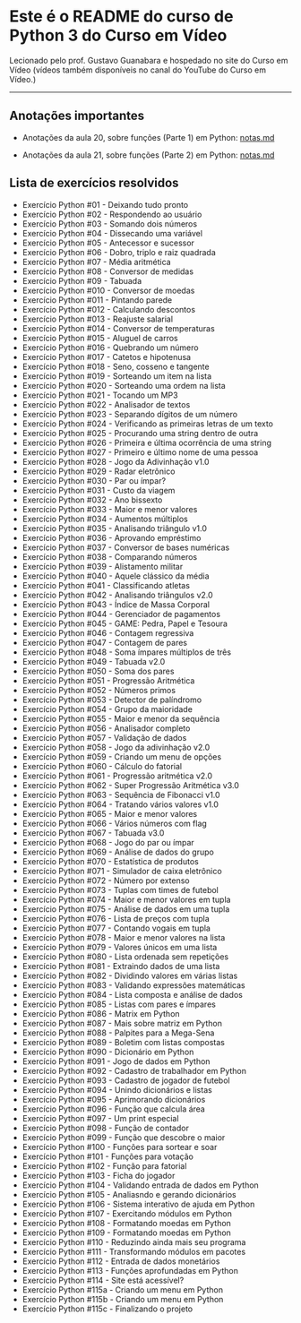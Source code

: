 

# Este é o README do curso de Python 3 do Curso em Vídeo

Lecionado pelo prof. Gustavo Guanabara e hospedado no site do Curso em Vídeo (vídeos também disponíveis no canal do YouTube do Curso em Vídeo.)

***

## Anotações importantes

* Anotações da aula 20, sobre funções (Parte 1) em Python: [notas.md](https://github.com/guiemi-learning-center/curso-python-gustavo-guanabara/blob/master/mundo_3/aula_20/notas.md)

* Anotações da aula 21, sobre funções (Parte 2) em Python: [notas.md](https://github.com/guiemi-learning-center/curso-python-gustavo-guanabara/blob/master/mundo_3/aula_21/notas.md)

## Lista de exercícios resolvidos

* Exercício Python #01 - Deixando tudo pronto
* Exercício Python #02 - Respondendo ao usuário
* Exercício Python #03 - Somando dois números
* Exercício Python #04 - Dissecando uma variável
* Exercício Python #05 - Antecessor e sucessor
* Exercício Python #06 - Dobro, triplo e raiz quadrada
* Exercício Python #07 - Média aritmética
* Exercício Python #08 - Conversor de medidas
* Exercício Python #09 - Tabuada
* Exercício Python #010 - Conversor de moedas
* Exercício Python #011 - Pintando parede
* Exercício Python #012 - Calculando descontos
* Exercício Python #013 - Reajuste salarial
* Exercício Python #014 - Conversor de temperaturas
* Exercício Python #015 - Aluguel de carros
* Exercício Python #016 - Quebrando um número
* Exercício Python #017 - Catetos e hipotenusa
* Exercício Python #018 - Seno, cosseno e tangente
* Exercício Python #019 - Sorteando um item na lista
* Exercício Python #020 - Sorteando uma ordem na lista
* Exercício Python #021 - Tocando um MP3
* Exercício Python #022 - Analisador de textos
* Exercício Python #023 - Separando dígitos de um número
* Exercício Python #024 - Verificando as primeiras letras de um texto
* Exercício Python #025 - Procurando uma string dentro de outra
* Exercício Python #026 - Primeira e última ocorrência de uma string
* Exercício Python #027 - Primeiro e último nome de uma pessoa
* Exercício Python #028 - Jogo da Adivinhação v1.0
* Exercício Python #029 - Radar eletrônico
* Exercício Python #030 - Par ou ímpar?
* Exercício Python #031 - Custo da viagem
* Exercício Python #032 - Ano bissexto
* Exercício Python #033 - Maior e menor valores
* Exercício Python #034 - Aumentos múltiplos
* Exercício Python #035 - Analisando triângulo v1.0
* Exercício Python #036 - Aprovando empréstimo
* Exercício Python #037 - Conversor de bases numéricas
* Exercício Python #038 - Comparando números
* Exercício Python #039 - Alistamento militar
* Exercício Python #040 - Aquele clássico da média
* Exercício Python #041 - Classificando atletas
* Exercício Python #042 - Analisando triângulos v2.0
* Exercício Python #043 - Índice de Massa Corporal
* Exercício Python #044 - Gerenciador de pagamentos
* Exercício Python #045 - GAME: Pedra, Papel e Tesoura
* Exercício Python #046 - Contagem regressiva
* Exercício Python #047 - Contagem de pares
* Exercício Python #048 - Soma ímpares múltiplos de três
* Exercício Python #049 - Tabuada v2.0
* Exercício Python #050 - Soma dos pares
* Exercício Python #051 - Progressão Aritmética
* Exercício Python #052 - Números primos
* Exercício Python #053 - Detector de palíndromo
* Exercício Python #054 - Grupo da maioridade
* Exercício Python #055 - Maior e menor da sequência
* Exercício Python #056 - Analisador completo
* Exercício Python #057 - Validação de dados
* Exercício Python #058 - Jogo da adivinhação v2.0
* Exercício Python #059 - Criando um menu de opções
* Exercício Python #060 - Cálculo do fatorial
* Exercício Python #061 - Progressão aritmética v2.0
* Exercício Python #062 - Super Progressão Aritmética v3.0
* Exercício Python #063 - Sequência de Fibonacci v1.0
* Exercício Python #064 - Tratando vários valores v1.0
* Exercício Python #065 - Maior e menor valores
* Exercício Python #066 - Vários números com flag
* Exercício Python #067 - Tabuada v3.0
* Exercício Python #068 - Jogo do par ou ímpar
* Exercício Python #069 - Análise de dados do grupo
* Exercício Python #070 - Estatística de produtos
* Exercício Python #071 - Simulador de caixa eletrônico
* Exercício Python #072 - Número por extenso
* Exercício Python #073 - Tuplas com times de futebol
* Exercício Python #074 - Maior e menor valores em tupla
* Exercício Python #075 - Análise de dados em uma tupla
* Exercício Python #076 - Lista de preços com tupla
* Exercício Python #077 - Contando vogais em tupla
* Exercício Python #078 - Maior e menor valores na lista
* Exercício Python #079 - Valores únicos em uma lista
* Exercício Python #080 - Lista ordenada sem repetições
* Exercício Python #081 - Extraindo dados de uma lista
* Exercício Python #082 - Dividindo valores em várias listas
* Exercício Python #083 - Validando expressões matemáticas
* Exercício Python #084 - Lista composta e análise de dados
* Exercício Python #085 - Listas com pares e ímpares
* Exercício Python #086 - Matrix em Python
* Exercício Python #087 - Mais sobre matriz em Python
* Exercício Python #088 - Palpites para a Mega-Sena
* Exercício Python #089 - Boletim com listas compostas
* Exercício Python #090 - Dicionário em Python
* Exercício Python #091 - Jogo de dados em Python
* Exercício Python #092 - Cadastro de trabalhador em Python
* Exercício Python #093 - Cadastro de jogador de futebol
* Exercício Python #094 - Unindo dicionários e listas
* Exercício Python #095 - Aprimorando dicionários
* Exercício Python #096 - Função que calcula área
* Exercício Python #097 - Um print especial
* Exercício Python #098 - Função de contador
* Exercício Python #099 - Função que descobre o maior
* Exercício Python #100 - Funções para sortear e soar
* Exercício Python #101 - Funções para votação
* Exercício Python #102 - Função para fatorial
* Exercício Python #103 - Ficha do jogador
* Exercício Python #104 - Validando entrada de dados em Python
* Exercício Python #105 - Analiasndo e gerando dicionários
* Exercício Python #106 - Sistema interativo de ajuda em Python
* Exercício Python #107 - Exercitando módulos em Python
* Exercício Python #108 - Formatando moedas em Python
* Exercício Python #109 - Formatando moedas em Python
* Exercício Python #110 - Reduzindo ainda mais seu programa
* Exercício Python #111 - Transformando módulos em pacotes
* Exercício Python #112 - Entrada de dados monetários
* Exercício Python #113 - Funções aprofundadas em Python
* Exercício Python #114 - Site está acessível?
* Exercício Python #115a - Criando um menu em Python
* Exercício Python #115b - Criando um menu em Python
* Exercício Python #115c - Finalizando o projeto